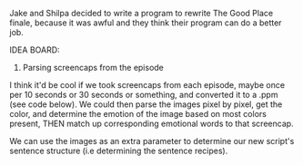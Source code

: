 Jake and Shilpa decided to write a program to rewrite The Good Place finale, because it was awful and they think their program can do a better job.

IDEA BOARD:

1. Parsing screencaps from the episode

I think it'd be cool if we took screencaps from each episode, maybe once per 10 seconds or 30 seconds or something, and converted it to a .ppm (see code below). We could then parse the images pixel by pixel, get the color, and determine the emotion of the image based on most colors present, THEN match up corresponding emotional words to that screencap.

We can use the images as an extra parameter to determine our new script's sentence structure (i.e determining the sentence recipes).

